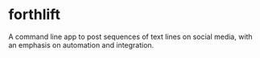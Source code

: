 # forthlift
A command line app to post sequences of text lines on social media, with an emphasis on automation and integration.
